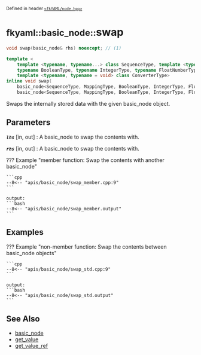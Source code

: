 <small>Defined in header [`<fkYAML/node.hpp>`](https://github.com/fktn-k/fkYAML/blob/develop/include/fkYAML/node.hpp)</small>

# <small>fkyaml::basic_node::</small>swap

```cpp
void swap(basic_node& rhs) noexcept; // (1)

template <
    template <typename, typename...> class SequenceType, template <typename, typename, typename...> class MappingType,
    typename BooleanType, typename IntegerType, typename FloatNumberType, typename StringType,
    template <typename, typename = void> class ConverterType>
inline void swap(
    basic_node<SequenceType, MappingType, BooleanType, IntegerType, FloatNumberType, StringType, ConverterType>& lhs,
    basic_node<SequenceType, MappingType, BooleanType, IntegerType, FloatNumberType, StringType, ConverterType>& rhs) noexcept(noexcept(lhs.swap(rhs))); // (2) non-member function
```

Swaps the internally stored data with the given basic_node object.

## **Parameters**

***`lhs`*** [in, out]
:   A basic_node to swap the contents with.

***`rhs`*** [in, out]
:   A basic_node to swap the contents with.

??? Example "member function: Swap the contents with another basic_node"

    ```cpp
    --8<-- "apis/basic_node/swap_member.cpp:9"
    ```

    output:
    ```bash
    --8<-- "apis/basic_node/swap_member.output"
    ```

## **Examples**

??? Example "non-member function: Swap the contents between basic_node objects"

    ```cpp
    --8<-- "apis/basic_node/swap_std.cpp:9"
    ```

    output:
    ```bash
    --8<-- "apis/basic_node/swap_std.output"
    ```

## **See Also**

* [basic_node](index.md)
* [get_value](get_value.md)
* [get_value_ref](get_value_ref.md)
